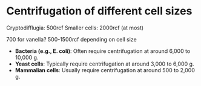 # Centrifugation of different cell sizes
Cryptodifflugia: 500rcf
Smaller cells: 2000rcf (at most)

700 for vanella?
500-1500rcf depending on cell size

- **Bacteria (e.g., E. coli)**: Often require centrifugation at around 6,000 to 10,000 g.
- **Yeast cells**: Typically require centrifugation at around 3,000 to 6,000 g.
- **Mammalian cells**: Usually require centrifugation at around 500 to 2,000 g.